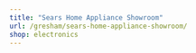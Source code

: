 ```yaml
---
title: "Sears Home Appliance Showroom"
url: /gresham/sears-home-appliance-showroom/
shop: electronics
---
```

